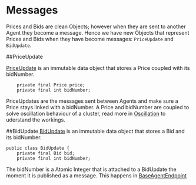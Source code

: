 # Messages

Prices and Bids are clean Objects; however when they are sent to another Agent they become a message. Hence we have new Objects that represent Prices and Bids when they have become messages: `PriceUpdate` and `BidUpdate`.

##PriceUpdate

[PriceUpdate](https://github.com/flexiblepower/powermatcher/blob/master/net.powermatcher.api/src/net/powermatcher/api/messages/PriceUpdate.java) is an immutable data object that stores a Price coupled with its bidNumber. 

```
    private final Price price;
    private final int bidNumber;
```

PriceUpdates are the messages sent between Agents and make sure a Price stays linked with a bidNumber. A Price and bidNumber are coupled to solve oscillation behaviour of a cluster, read more in [Oscillation](Oscillation) to uderstand the workings.

##BidUpdate
[BidUpdate](https://github.com/flexiblepower/powermatcher/blob/master/net.powermatcher.api/src/net/powermatcher/api/messages/BidUpdate.java) is an immutable data object that stores a Bid and its bidNumber.

```
public class BidUpdate {
    private final Bid bid;
    private final int bidNumber;
```
The bidNumber is a Atomic Integer that is attached to a BidUpdate the moment it is published as a message. This happens in [BaseAgentEndpoint](https://github.com/flexiblepower/powermatcher/blob/master/net.powermatcher.core/src/net/powermatcher/core/BaseAgentEndpoint.java)
